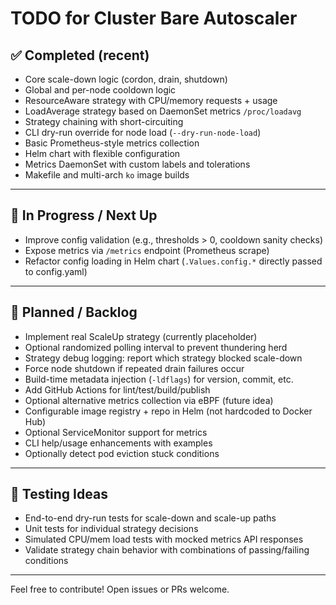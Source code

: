 # TODO for Cluster Bare Autoscaler

## ✅ Completed (recent)
- Core scale-down logic (cordon, drain, shutdown)
- Global and per-node cooldown logic
- ResourceAware strategy with CPU/memory requests + usage
- LoadAverage strategy based on DaemonSet metrics `/proc/loadavg`
- Strategy chaining with short-circuiting
- CLI dry-run override for node load (`--dry-run-node-load`)
- Basic Prometheus-style metrics collection
- Helm chart with flexible configuration
- Metrics DaemonSet with custom labels and tolerations
- Makefile and multi-arch `ko` image builds

---

## 🔧 In Progress / Next Up
- Improve config validation (e.g., thresholds > 0, cooldown sanity checks)
- Expose metrics via `/metrics` endpoint (Prometheus scrape)
- Refactor config loading in Helm chart (`.Values.config.*` directly passed to config.yaml)

---

## 📌 Planned / Backlog
- Implement real ScaleUp strategy (currently placeholder)
- Optional randomized polling interval to prevent thundering herd
- Strategy debug logging: report which strategy blocked scale-down
- Force node shutdown if repeated drain failures occur
- Build-time metadata injection (`-ldflags`) for version, commit, etc.
- Add GitHub Actions for lint/test/build/publish
- Optional alternative metrics collection via eBPF (future idea)
- Configurable image registry + repo in Helm (not hardcoded to Docker Hub)
- Optional ServiceMonitor support for metrics
- CLI help/usage enhancements with examples
- Optionally detect pod eviction stuck conditions

---

## 🧪 Testing Ideas
- End-to-end dry-run tests for scale-down and scale-up paths
- Unit tests for individual strategy decisions
- Simulated CPU/mem load tests with mocked metrics API responses
- Validate strategy chain behavior with combinations of passing/failing conditions

---

Feel free to contribute! Open issues or PRs welcome.

